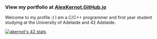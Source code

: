 ### View my portfolio at [AlexKernot.GitHub.io](https://AlexKernot.GitHub.io)

Welcome to my profile :) I am a C/C++ programmer and first year student studying at the University of Adelaide and 42 Adelaide.

[![akernot's 42 stats](https://badge42.vercel.app/api/v2/clgelscz0002008l5074es05l/stats?cursusId=21&coalitionId=undefined)](https://github.com/JaeSeoKim/badge42)
